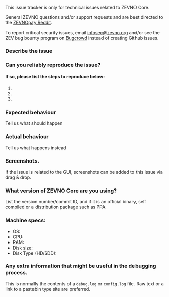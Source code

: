 <!--- Remove sections that do not apply -->

This issue tracker is only for technical issues related to ZEVNO Core.

General ZEVNO questions and/or support requests and are best directed to the [ZEVNOpay Reddit](https://www.reddit.com/r/zevnopay/).

To report critical security issues, email infosec@zevno.org and/or see the ZEV bug bounty program on [Bugcrowd](https://bugcrowd.com/zevnodigitalcash) instead of creating Github issues.

### Describe the issue

### Can you reliably reproduce the issue?
#### If so, please list the steps to reproduce below:
1.
2.
3.

### Expected behaviour
Tell us what should happen

### Actual behaviour
Tell us what happens instead

### Screenshots.
If the issue is related to the GUI, screenshots can be added to this issue via drag & drop.

### What version of ZEVNO Core are you using?
List the version number/commit ID, and if it is an official binary, self compiled or a distribution package such as PPA.

### Machine specs:
- OS:
- CPU:
- RAM:
- Disk size:
- Disk Type (HD/SDD):

### Any extra information that might be useful in the debugging process.
This is normally the contents of a `debug.log` or `config.log` file. Raw text or a link to a pastebin type site are preferred.

